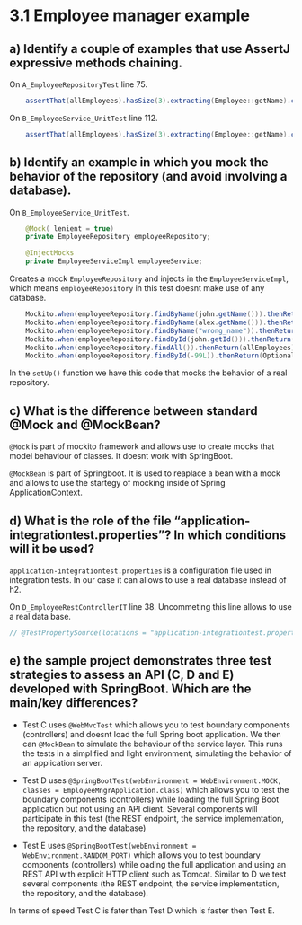 # 3.1 Employee manager example

## a) Identify a couple of examples that use AssertJ expressive methods chaining.

On `A_EmployeeRepositoryTest` line 75.

```java
    assertThat(allEmployees).hasSize(3).extracting(Employee::getName).containsOnly(alex.getName(), ron.getName(), bob.getName());
``` 

On `B_EmployeeService_UnitTest` line 112.
```java
    assertThat(allEmployees).hasSize(3).extracting(Employee::getName).contains(alex.getName(), john.getName(), bob.getName());
``` 

## b) Identify an example in which you mock the behavior of the repository (and avoid involving a database). 

On `B_EmployeeService_UnitTest`.

```java
    @Mock( lenient = true)
    private EmployeeRepository employeeRepository;

    @InjectMocks
    private EmployeeServiceImpl employeeService;
```
Creates a mock `EmployeeRepository` and injects in the `EmployeeServiceImpl`, which means `employeeRepository` in this test doesnt make use of any database.

```java
    Mockito.when(employeeRepository.findByName(john.getName())).thenReturn(john);
    Mockito.when(employeeRepository.findByName(alex.getName())).thenReturn(alex);
    Mockito.when(employeeRepository.findByName("wrong_name")).thenReturn(null);
    Mockito.when(employeeRepository.findById(john.getId())).thenReturn(Optional.of(john));
    Mockito.when(employeeRepository.findAll()).thenReturn(allEmployees);
    Mockito.when(employeeRepository.findById(-99L)).thenReturn(Optional.empty());
```
In the `setUp()` function we have this code that mocks the behavior of a real repository.

## c) What is the difference between standard @Mock and @MockBean?

`@Mock` is part of mockito framework and allows use to create mocks that model behaviour of classes. It doesnt work with SpringBoot.

`@MockBean` is part of Springboot. It is used to reaplace a bean with a mock and allows to use the startegy of mocking inside of Spring ApplicationContext.

## d) What is the role of the file “application-integrationtest.properties”? In which conditions will it be used?

`application-integrationtest.properties` is a configuration file used in integration tests. In our case it can allows to use a real database instead of h2.

On `D_EmployeeRestControllerIT` line 38. Uncommeting this line allows to use a real data base.

```java
// @TestPropertySource(locations = "application-integrationtest.properties")
```

## e) the sample project demonstrates three test strategies to assess an API (C, D and E) developed with SpringBoot. Which are the main/key differences? 

- Test C uses `@WebMvcTest` which allows you to test boundary components (controllers) and doesnt load the full Spring boot application. We then can `@MockBean` to simulate the behaviour of the service layer. This runs the tests in a simplified and light environment, simulating the behavior of an application server.

- Test D uses `@SpringBootTest(webEnvironment = WebEnvironment.MOCK, classes = EmployeeMngrApplication.class)` which allows you to test the boundary components (controllers) while loading the full Spring Boot application but not using an API client. Several components 
will participate in this test (the REST endpoint, the service implementation, the repository, and the database)

- Test E uses `@SpringBootTest(webEnvironment = WebEnvironment.RANDOM_PORT)` which allows you to test boundary components (controllers) while oading the full application and using an REST API with explicit HTTP client such as Tomcat. Similar to D we test several components (the REST endpoint, the service implementation, the repository, and the database).

In terms of speed Test C is fater than Test D which is faster then Test E.